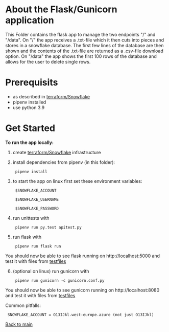 # About the Flask/Gunicorn application
This Folder contains the flask app to manage the two endpoints "/" and "/data". 
On "/" the app receives a .txt-file which it then cuts into pieces and stores in a snowflake database. The first few lines of the database are then shown and the contents of the .txt-file are returned as a .csv-file download option.
On "/data" the app shows the first 100 rows of the database and allows for the user to delete single rows.

# Prerequisits
- as described in [terraform/Snowflake][1]
- pipenv installed
- use python 3.9

# Get Started

**To run the app locally:**

1. create [terraform/Snowflake][1] infrastructure
2. install dependencies from pipenv (in this folder):
   ```
    pipenv install
   ```
3. to start the app on linux first set these environment variables:
   
   ```
    $SNOWFLAKE_ACCOUNT

    $SNOWFLAKE_USERNAME

    $SNOWFLAKE_PASSWORD
   ```
4. run unittests with
   
   ```
    pipenv run py.test apitest.py
   ```

5. run flask with

   ```
    pipenv run flask run
   ```
You should now be able to see flask running on http://localhost:5000 and test it with files from [testfiles][2]

6. (optional on linux) run gunicorn with

   ```
    pipenv run gunicorn -c gunicorn.conf.py
   ```

You should now be able to see gunicorn running on http://localhost:8080 and test it with files from [testfiles][2]

Common pitfalls:
   ```
    SNOWFLAKE_ACCOUNT = O13IJkl.west-europe.azure (not just O13IJkl)
   ```

[Back to main][3]

[1]: https://github.com/Philipeace/cloudsolutions/tree/main/terraform/Snowflake
[2]: https://github.com/Philipeace/cloudsolutions/tree/main/azure/ComposeWebApp/app/testfiles
[3]: https://github.com/Philipeace/cloudsolutions/tree/main/